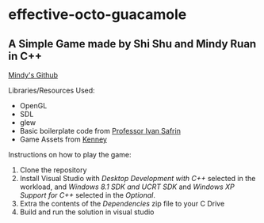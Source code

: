 # effective-octo-guacamole
## A Simple Game made by Shi Shu and Mindy Ruan in C++
[Mindy's Github](https://github.com/mr4739)

Libraries/Resources Used:
* OpenGL
* SDL
* glew
* Basic boilerplate code from [Professor Ivan Safrin](https://github.com/ivansafrin)
* Game Assets from [Kenney](www.kenney.nl)

Instructions on how to play the game:
1. Clone the repository
2. Install Visual Studio with *Desktop Development with C++* selected in the workload, and *Windows 8.1 SDK and UCRT SDK* and *Windows XP Support for C++* selected in the *Optional*.
3. Extra the contents of the *Dependencies* zip file to your C Drive
4. Build and run the solution in visual studio

